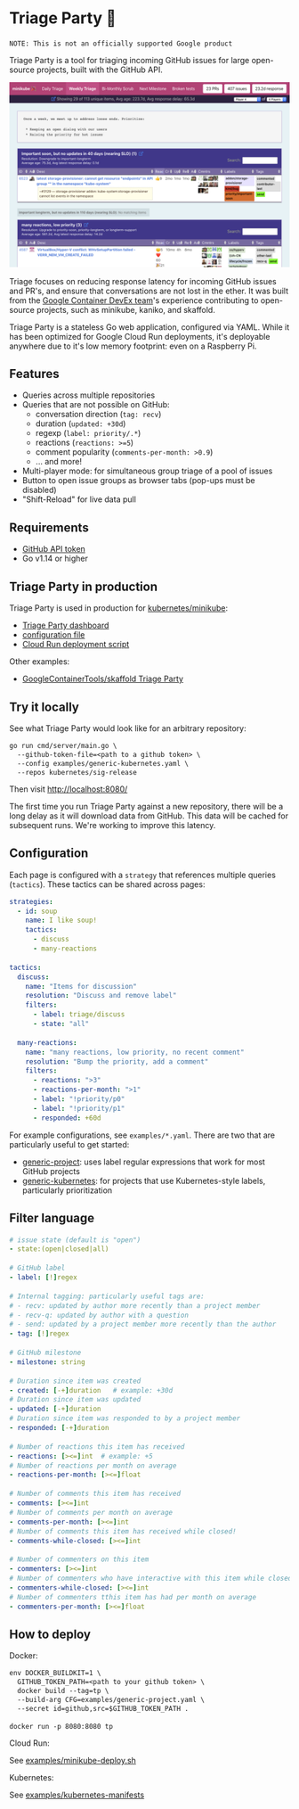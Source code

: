 # Triage Party 🎉

`NOTE: This is not an officially supported Google product`

Triage Party is a tool for triaging incoming GitHub issues for large open-source projects, built with the GitHub API.

![screenshot](screenshot.png)

Triage focuses on reducing response latency for incoming GitHub issues and PR's, and ensure that conversations are not lost in the ether. It was built from the [Google Container DevEx team](http://github.com/GoogleContainerTools)'s experience contributing to open-source projects, such as minikube, kaniko, and skaffold.

Triage Party is a stateless Go web application, configured via YAML. While it has been optimized for Google Cloud Run deployments, it's deployable anywhere due to it's low memory footprint: even on a Raspberry Pi.

## Features

* Queries across multiple repositories
* Queries that are not possible on GitHub:
  * conversation direction (`tag: recv`)
  * duration (`updated: +30d`)
  * regexp (`label: priority/.*`)
  * reactions (`reactions: >=5`)
  * comment popularity (`comments-per-month: >0.9`)
  * ... and more!
* Multi-player mode: for simultaneous group triage of a pool of issues
* Button to open issue groups as browser tabs (pop-ups must be disabled)
* "Shift-Reload" for live data pull

## Requirements

* [GitHub API token](https://help.github.com/en/articles/creating-a-personal-access-token-for-the-command-line)
* Go v1.14 or higher

## Triage Party in production

Triage Party is used in production for [kubernetes/minikube](https://github.com/kubernetes/minikube):

* [Triage Party dashboard](http://tinyurl.com/mk-tparty)
* [configuration file](examples/minikube.yaml)
* [Cloud Run deployment script](examples/minikube-deploy.sh)

Other examples:

* [GoogleContainerTools/skaffold Triage Party](https://skaffold-triage-party-eyodkz2nea-uc.a.run.app/)

## Try it locally

See what Triage Party would look like for an arbitrary repository:

```shell
go run cmd/server/main.go \
  --github-token-file=<path to a github token> \
  --config examples/generic-kubernetes.yaml \
  --repos kubernetes/sig-release
```

Then visit [http://localhost:8080/](http://localhost:8080/)

The first time you run Triage Party against a new repository, there will be a long delay as it will download data from GitHub. This data will be cached for subsequent runs. We're working to improve this latency.

## Configuration

Each page is configured with a `strategy` that references multiple queries (`tactics`). These tactics can be shared across pages:

```yaml
strategies:
  - id: soup
    name: I like soup!
    tactics:
      - discuss
      - many-reactions

tactics:
  discuss:
    name: "Items for discussion"
    resolution: "Discuss and remove label"
    filters:
      - label: triage/discuss
      - state: "all"

  many-reactions:
    name: "many reactions, low priority, no recent comment"
    resolution: "Bump the priority, add a comment"
    filters:
      - reactions: ">3"
      - reactions-per-month: ">1"
      - label: "!priority/p0"
      - label: "!priority/p1"
      - responded: +60d
```

For example configurations, see `examples/*.yaml`. There are two that are particularly useful to get started:

* [generic-project](examples/generic-project.yaml): uses label regular expressions that work for most GitHub projects
* [generic-kubernetes](examples/generic-project.yaml): for projects that use Kubernetes-style labels, particularly  prioritization

## Filter language

```yaml
# issue state (default is "open")
- state:(open|closed|all)

# GitHub label
- label: [!]regex

# Internal tagging: particularly useful tags are:
# - recv: updated by author more recently than a project member
# - recv-q: updated by author with a question
# - send: updated by a project member more recently than the author
- tag: [!]regex

# GitHub milestone
- milestone: string

# Duration since item was created
- created: [-+]duration   # example: +30d
# Duration since item was updated
- updated: [-+]duration
# Duration since item was responded to by a project member
- responded: [-+]duration

# Number of reactions this item has received
- reactions: [><=]int  # example: +5
# Number of reactions per month on average
- reactions-per-month: [><=]float

# Number of comments this item has received
- comments: [><=]int
# Number of comments per month on average
- comments-per-month: [><=]int
# Number of comments this item has received while closed!
- comments-while-closed: [><=]int

# Number of commenters on this item
- commenters: [><=]int
# Number of commenters who have interactive with this item while closed
- commenters-while-closed: [><=]int
# Number of commenters tthis item has had per month on average
- commenters-per-month: [><=]float
```

## How to deploy

Docker:

```shell
env DOCKER_BUILDKIT=1 \
  GITHUB_TOKEN_PATH=<path to your github token> \
  docker build --tag=tp \
  --build-arg CFG=examples/generic-project.yaml \
  --secret id=github,src=$GITHUB_TOKEN_PATH .

docker run -p 8080:8080 tp
```

Cloud Run:

See [examples/minikube-deploy.sh](examples/minikube-deploy.sh)

Kubernetes:

See [examples/kubernetes-manifests](examples/kubernetes-manifests)
